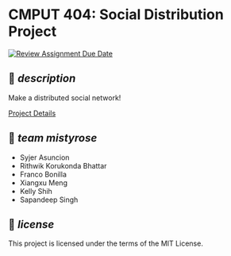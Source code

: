 **CMPUT 404: Social Distribution Project**
===================================

[![Review Assignment Due Date](https://classroom.github.com/assets/deadline-readme-button-22041afd0340ce965d47ae6ef1cefeee28c7c493a6346c4f15d667ab976d596c.svg)](https://classroom.github.com/a/zUKWOP3z)

## 📜 _description_

Make a distributed social network!

[Project Details](https://uofa-cmput404.github.io/general/project.html)

## 🌸 _team mistyrose_

* Syjer Asuncion
* Rithwik Korukonda Bhattar
* Franco Bonilla
* Xiangxu Meng
* Kelly Shih
* Sapandeep Singh

## 📃 _license_

This project is licensed under the terms of the MIT License.
